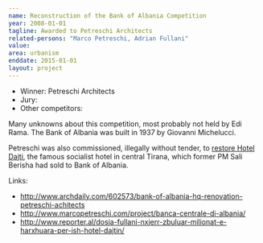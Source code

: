 ```yaml
---
name: Reconstruction of the Bank of Albania Competition
year: 2008-01-01
tagline: Awarded to Petreschi Architects
related-persons: "Marco Petreschi, Adrian Fullani"
value:
area: urbanism
enddate: 2015-01-01
layout: project
---
```

* Winner: Petreschi Architects
* Jury:
* Other competitors:

Many unknowns about this competition, most probably not held by Edi Rama.
The Bank of Albania was built in 1937 by Giovanni Michelucci.

Petreschi was also commissioned, illegally without tender, to [restore Hotel Dajti](http://www.marcopetreschi.com/project/hotel-dajti/), the famous socialist hotel in central Tirana, which former PM Sali Berisha had sold to Bank of Albania.

Links:
* <http://www.archdaily.com/602573/bank-of-albania-hq-renovation-petreschi-achitects>
* <http://www.marcopetreschi.com/project/banca-centrale-di-albania/>
* <http://www.reporter.al/dosja-fullani-nxjerr-zbuluar-milionat-e-harxhuara-per-ish-hotel-dajtin/>
